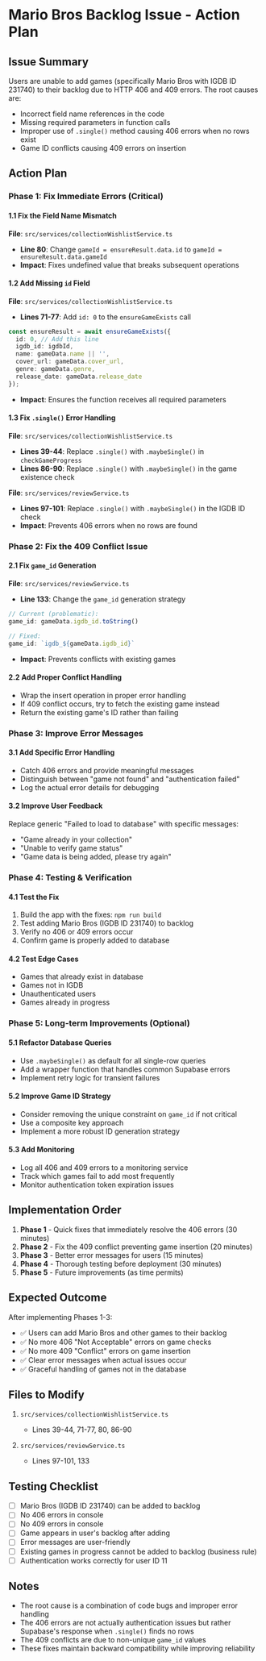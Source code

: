 # Mario Bros Backlog Issue - Action Plan

## Issue Summary
Users are unable to add games (specifically Mario Bros with IGDB ID 231740) to their backlog due to HTTP 406 and 409 errors. The root causes are:
- Incorrect field name references in the code
- Missing required parameters in function calls
- Improper use of `.single()` method causing 406 errors when no rows exist
- Game ID conflicts causing 409 errors on insertion

## Action Plan

### Phase 1: Fix Immediate Errors (Critical)

#### 1.1 Fix the Field Name Mismatch
**File**: `src/services/collectionWishlistService.ts`
- **Line 80**: Change `gameId = ensureResult.data.id` to `gameId = ensureResult.data.gameId`
- **Impact**: Fixes undefined value that breaks subsequent operations

#### 1.2 Add Missing `id` Field
**File**: `src/services/collectionWishlistService.ts`
- **Lines 71-77**: Add `id: 0` to the `ensureGameExists` call
```typescript
const ensureResult = await ensureGameExists({
  id: 0, // Add this line
  igdb_id: igdbId,
  name: gameData.name || '',
  cover_url: gameData.cover_url,
  genre: gameData.genre,
  release_date: gameData.release_date
});
```
- **Impact**: Ensures the function receives all required parameters

#### 1.3 Fix `.single()` Error Handling
**File**: `src/services/collectionWishlistService.ts`
- **Lines 39-44**: Replace `.single()` with `.maybeSingle()` in `checkGameProgress`
- **Lines 86-90**: Replace `.single()` with `.maybeSingle()` in the game existence check

**File**: `src/services/reviewService.ts`
- **Lines 97-101**: Replace `.single()` with `.maybeSingle()` in the IGDB ID check
- **Impact**: Prevents 406 errors when no rows are found

### Phase 2: Fix the 409 Conflict Issue

#### 2.1 Fix `game_id` Generation
**File**: `src/services/reviewService.ts`
- **Line 133**: Change the `game_id` generation strategy
```typescript
// Current (problematic):
game_id: gameData.igdb_id.toString()

// Fixed:
game_id: `igdb_${gameData.igdb_id}`
```
- **Impact**: Prevents conflicts with existing games

#### 2.2 Add Proper Conflict Handling
- Wrap the insert operation in proper error handling
- If 409 conflict occurs, try to fetch the existing game instead
- Return the existing game's ID rather than failing

### Phase 3: Improve Error Messages

#### 3.1 Add Specific Error Handling
- Catch 406 errors and provide meaningful messages
- Distinguish between "game not found" and "authentication failed"
- Log the actual error details for debugging

#### 3.2 Improve User Feedback
Replace generic "Failed to load to database" with specific messages:
- "Game already in your collection"
- "Unable to verify game status"
- "Game data is being added, please try again"

### Phase 4: Testing & Verification

#### 4.1 Test the Fix
1. Build the app with the fixes: `npm run build`
2. Test adding Mario Bros (IGDB ID 231740) to backlog
3. Verify no 406 or 409 errors occur
4. Confirm game is properly added to database

#### 4.2 Test Edge Cases
- Games that already exist in database
- Games not in IGDB
- Unauthenticated users
- Games already in progress

### Phase 5: Long-term Improvements (Optional)

#### 5.1 Refactor Database Queries
- Use `.maybeSingle()` as default for all single-row queries
- Add a wrapper function that handles common Supabase errors
- Implement retry logic for transient failures

#### 5.2 Improve Game ID Strategy
- Consider removing the unique constraint on `game_id` if not critical
- Use a composite key approach
- Implement a more robust ID generation strategy

#### 5.3 Add Monitoring
- Log all 406 and 409 errors to a monitoring service
- Track which games fail to add most frequently
- Monitor authentication token expiration issues

## Implementation Order

1. **Phase 1** - Quick fixes that immediately resolve the 406 errors (30 minutes)
2. **Phase 2** - Fix the 409 conflict preventing game insertion (20 minutes)
3. **Phase 3** - Better error messages for users (15 minutes)
4. **Phase 4** - Thorough testing before deployment (30 minutes)
5. **Phase 5** - Future improvements (as time permits)

## Expected Outcome

After implementing Phases 1-3:
- ✅ Users can add Mario Bros and other games to their backlog
- ✅ No more 406 "Not Acceptable" errors on game checks
- ✅ No more 409 "Conflict" errors on game insertion
- ✅ Clear error messages when actual issues occur
- ✅ Graceful handling of games not in the database

## Files to Modify

1. `src/services/collectionWishlistService.ts`
   - Lines 39-44, 71-77, 80, 86-90

2. `src/services/reviewService.ts`
   - Lines 97-101, 133

## Testing Checklist

- [ ] Mario Bros (IGDB ID 231740) can be added to backlog
- [ ] No 406 errors in console
- [ ] No 409 errors in console
- [ ] Game appears in user's backlog after adding
- [ ] Error messages are user-friendly
- [ ] Existing games in progress cannot be added to backlog (business rule)
- [ ] Authentication works correctly for user ID 11

## Notes

- The root cause is a combination of code bugs and improper error handling
- The 406 errors are not actually authentication issues but rather Supabase's response when `.single()` finds no rows
- The 409 conflicts are due to non-unique `game_id` values
- These fixes maintain backward compatibility while improving reliability